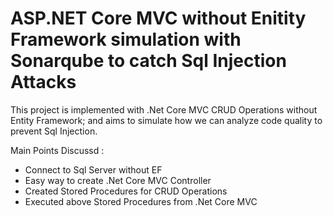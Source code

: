 # ASP.NET Core MVC without Enitity Framework simulation with Sonarqube to catch Sql Injection Attacks

This project is implemented with .Net Core MVC CRUD Operations without Entity Framework; and aims to simulate how we can analyze code quality to prevent Sql Injection.

Main Points Discussd :
- Connect to Sql Server without EF
- Easy way to create .Net Core MVC Controller
- Created Stored Procedures for CRUD Operations
- Executed above Stored Procedures from .Net Core MVC 

 
